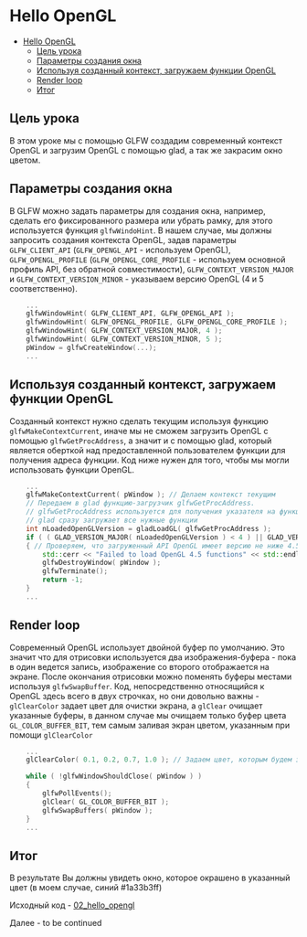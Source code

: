 # Hello OpenGL

- [Hello OpenGL](#hello-opengl)
  - [Цель урока](#цель-урока)
  - [Параметры создания окна](#параметры-создания-окна)
  - [Используя созданный контекст, загружаем функции OpenGL](#используя-созданный-контекст-загружаем-функции-opengl)
  - [Render loop](#render-loop)
  - [Итог](#итог)

## Цель урока

В этом уроке мы с помощью GLFW создадим современный контекст OpenGL и загрузим OpenGL с помощью glad, а так же закрасим окно цветом.

## Параметры создания окна

В GLFW можно задать параметры для создания окна, например, сделать его фиксированного размера или убрать рамку, для этого используется функция `glfwWindoHint`.
В нашем случае, мы должны запросить создания контекста OpenGL, задав параметры `GLFW_CLIENT_API` (`GLFW_OPENGL_API` - используем OpenGL), `GLFW_OPENGL_PROFILE` (`GLFW_OPENGL_CORE_PROFILE` - используем основной профиль API, без обратной совместимости), `GLFW_CONTEXT_VERSION_MAJOR` и `GLFW_CONTEXT_VERSION_MINOR` - указываем версию OpenGL (4 и 5 соответственно).

```cpp
    ...
    glfwWindowHint( GLFW_CLIENT_API, GLFW_OPENGL_API );
    glfwWindowHint( GLFW_OPENGL_PROFILE, GLFW_OPENGL_CORE_PROFILE );
    glfwWindowHint( GLFW_CONTEXT_VERSION_MAJOR, 4 );
    glfwWindowHint( GLFW_CONTEXT_VERSION_MINOR, 5 );
    pWindow = glfwCreateWindow(...);
    ...
```

## Используя созданный контекст, загружаем функции OpenGL

Созданный контекст нужно сделать текущим используя функцию `glfwMakeContextCurrent`, иначе мы не сможем загрузить OpenGL с помощью `glfwGetProcAddress`, а значит и с помощью glad, который является оберткой над предоставленной пользователем функции для получения адреса функции. Код ниже нужен для того, чтобы мы могли использовать функции OpenGL.

```cpp
    ...
    glfwMakeContextCurrent( pWindow ); // Делаем контекст текущим
    // Передаем в glad функцию-загрузчик glfwGetProcAddress. 
    // glfwGetProcAddress используется для получения указателя на функцию по ее имени в виде передаваемой строки
    // glad сразу загружает все нужные функции
    int nLoadedOpenGLVersion = gladLoadGL( glfwGetProcAddress );
    if ( ( GLAD_VERSION_MAJOR( nLoadedOpenGLVersion ) < 4 ) || GLAD_VERSION_MINOR( nLoadedOpenGLVersion ) < 5 )
    { // Проверяем, что загруженный API OpenGL имеет версию не ниже 4.5
        std::cerr << "Failed to load OpenGL 4.5 functions" << std::endl;
        glfwDestroyWindow( pWindow );
        glfwTerminate();
        return -1;
    }
    ...
```

## Render loop

Современный OpenGL использует двойной буфер по умолчанию. Это значит что для отрисовки используется два изображения-буфера - пока в один ведется запись, изображение со второго отображается на экране. После окончания отрисовки можно поменять буферы местами используя `glfwSwapBuffer`.
Код, непосредственно относящийся к OpenGL здесь всего в двух строчках, но они довольно важны - `glClearColor` задает цвет для очистки экрана, а `glClear` очищает указанные буферы, в данном случае мы очищаем только буфер цвета `GL_COLOR_BUFFER_BIT`, тем самым заливая экран цветом, указанным при помощи `glClearColor`

```cpp
    ...
    glClearColor( 0.1, 0.2, 0.7, 1.0 ); // Задаем цвет, которым будем заливать в формате r, g, b, a

    while ( !glfwWindowShouldClose( pWindow ) )
    {
        glfwPollEvents();
        glClear( GL_COLOR_BUFFER_BIT );
        glfwSwapBuffers( pWindow );
    }
    ...
```

## Итог

В результате Вы должны увидеть окно, которое окрашено в указанный цвет (в моем случае, синий #1a33b3ff)

Исходный код - [02_hello_opengl](../../../source/02_hello_opengl/)

Далее - to be continued
